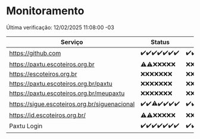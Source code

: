 # Monitoramento

Última verificação: 12/02/2025 11:08:00 -03

|Serviço|Status|Últimas 24h|
|---|---|---|
|https://github.com|<span title="2025-02-05: OK=23">✔️</span><span title="2025-02-06: OK=23">✔️</span><span title="2025-02-07: OK=23">✔️</span><span title="2025-02-08: OK=23">✔️</span><span title="2025-02-09: OK=23">✔️</span><span title="2025-02-10: OK=23">✔️</span><span title="2025-02-11: OK=13">✔️</span>|<span title="11/02/2025 11:08:00 -03 : 200">✔️</span><span title="11/02/2025 12:09:00 -03 : 200">✔️</span><span title="11/02/2025 13:10:00 -03 : 200">✔️</span><span title="11/02/2025 14:07:00 -03 : 200">✔️</span><span title="11/02/2025 15:09:00 -03 : 200">✔️</span><span title="11/02/2025 16:05:00 -03 : 200">✔️</span><span title="11/02/2025 17:09:00 -03 : 200">✔️</span><span title="11/02/2025 18:07:00 -03 : 200">✔️</span><span title="11/02/2025 19:07:00 -03 : 200">✔️</span><span title="11/02/2025 20:08:00 -03 : 200">✔️</span><span title="11/02/2025 21:40:00 -03 : 200">✔️</span><span title="11/02/2025 23:08:00 -03 : 200">✔️</span><span title="12/02/2025 00:12:00 -03 : 200">✔️</span><span title="12/02/2025 01:10:00 -03 : 200">✔️</span><span title="12/02/2025 02:08:00 -03 : 200">✔️</span><span title="12/02/2025 03:12:00 -03 : 200">✔️</span><span title="12/02/2025 04:08:00 -03 : 200">✔️</span><span title="12/02/2025 05:11:00 -03 : 200">✔️</span><span title="12/02/2025 06:09:00 -03 : 200">✔️</span><span title="12/02/2025 07:08:00 -03 : 200">✔️</span><span title="12/02/2025 08:07:00 -03 : 200">✔️</span><span title="12/02/2025 09:15:00 -03 : 200">✔️</span><span title="12/02/2025 10:16:00 -03 : 200">✔️</span><span title="12/02/2025 11:08:00 -03 : 200">✔️</span>|
|https://paxtu.escoteiros.org.br|<span title="2025-02-05: OK=1, Falhas=22">⚠️</span><span title="2025-02-06: OK=2, Falhas=21">⚠️</span><span title="2025-02-07: Falhas=23">❌</span><span title="2025-02-08: Falhas=23">❌</span><span title="2025-02-09: Falhas=23">❌</span><span title="2025-02-10: Falhas=23">❌</span><span title="2025-02-11: Falhas=13">❌</span>|<span title="11/02/2025 11:08:00 -03 : 403">❌</span><span title="11/02/2025 12:09:00 -03 : 403">❌</span><span title="11/02/2025 13:10:00 -03 : 403">❌</span><span title="11/02/2025 14:07:00 -03 : 403">❌</span><span title="11/02/2025 15:09:00 -03 : 403">❌</span><span title="11/02/2025 16:05:00 -03 : 403">❌</span><span title="11/02/2025 17:09:00 -03 : 403">❌</span><span title="11/02/2025 18:07:00 -03 : 403">❌</span><span title="11/02/2025 19:07:00 -03 : 403">❌</span><span title="11/02/2025 20:08:00 -03 : 403">❌</span><span title="11/02/2025 21:40:00 -03 : 403">❌</span><span title="11/02/2025 23:08:00 -03 : 403">❌</span><span title="12/02/2025 00:12:00 -03 : 403">❌</span><span title="12/02/2025 01:10:00 -03 : 403">❌</span><span title="12/02/2025 02:08:00 -03 : 403">❌</span><span title="12/02/2025 03:12:00 -03 : 403">❌</span><span title="12/02/2025 04:08:00 -03 : 0">❌</span><span title="12/02/2025 05:11:00 -03 : 403">❌</span><span title="12/02/2025 06:09:00 -03 : 403">❌</span><span title="12/02/2025 07:08:00 -03 : 403">❌</span><span title="12/02/2025 08:07:00 -03 : 403">❌</span><span title="12/02/2025 09:15:00 -03 : 403">❌</span><span title="12/02/2025 10:16:00 -03 : 403">❌</span><span title="12/02/2025 11:08:00 -03 : 403">❌</span>|
|https://escoteiros.org.br|<span title="2025-02-05: Falhas=23">❌</span><span title="2025-02-06: Falhas=23">❌</span><span title="2025-02-07: Falhas=23">❌</span><span title="2025-02-08: Falhas=23">❌</span><span title="2025-02-09: Falhas=23">❌</span><span title="2025-02-10: Falhas=23">❌</span><span title="2025-02-11: Falhas=13">❌</span>|<span title="11/02/2025 11:08:00 -03 : 403">❌</span><span title="11/02/2025 12:09:00 -03 : 403">❌</span><span title="11/02/2025 13:10:00 -03 : 403">❌</span><span title="11/02/2025 14:07:00 -03 : 403">❌</span><span title="11/02/2025 15:09:00 -03 : 403">❌</span><span title="11/02/2025 16:05:00 -03 : 403">❌</span><span title="11/02/2025 17:09:00 -03 : 403">❌</span><span title="11/02/2025 18:07:00 -03 : 403">❌</span><span title="11/02/2025 19:07:00 -03 : 403">❌</span><span title="11/02/2025 20:08:00 -03 : 403">❌</span><span title="11/02/2025 21:40:00 -03 : 403">❌</span><span title="11/02/2025 23:08:00 -03 : 403">❌</span><span title="12/02/2025 00:12:00 -03 : 403">❌</span><span title="12/02/2025 01:10:00 -03 : 403">❌</span><span title="12/02/2025 02:08:00 -03 : 403">❌</span><span title="12/02/2025 03:12:00 -03 : 403">❌</span><span title="12/02/2025 04:08:00 -03 : 0">❌</span><span title="12/02/2025 05:11:00 -03 : 403">❌</span><span title="12/02/2025 06:09:00 -03 : 403">❌</span><span title="12/02/2025 07:08:00 -03 : 403">❌</span><span title="12/02/2025 08:07:00 -03 : 403">❌</span><span title="12/02/2025 09:15:00 -03 : 403">❌</span><span title="12/02/2025 10:16:00 -03 : 403">❌</span><span title="12/02/2025 11:08:00 -03 : 403">❌</span>|
|https://paxtu.escoteiros.org.br/paxtu|<span title="2025-02-05: Falhas=23">❌</span><span title="2025-02-06: Falhas=23">❌</span><span title="2025-02-07: Falhas=23">❌</span><span title="2025-02-08: Falhas=23">❌</span><span title="2025-02-09: Falhas=23">❌</span><span title="2025-02-10: Falhas=23">❌</span><span title="2025-02-11: Falhas=13">❌</span>|<span title="11/02/2025 11:08:00 -03 : 403">❌</span><span title="11/02/2025 12:09:00 -03 : 403">❌</span><span title="11/02/2025 13:10:00 -03 : 403">❌</span><span title="11/02/2025 14:07:00 -03 : 403">❌</span><span title="11/02/2025 15:09:00 -03 : 403">❌</span><span title="11/02/2025 16:05:00 -03 : 403">❌</span><span title="11/02/2025 17:09:00 -03 : 403">❌</span><span title="11/02/2025 18:07:00 -03 : 403">❌</span><span title="11/02/2025 19:07:00 -03 : 403">❌</span><span title="11/02/2025 20:08:00 -03 : 403">❌</span><span title="11/02/2025 21:40:00 -03 : 403">❌</span><span title="11/02/2025 23:08:00 -03 : 403">❌</span><span title="12/02/2025 00:12:00 -03 : 403">❌</span><span title="12/02/2025 01:10:00 -03 : 403">❌</span><span title="12/02/2025 02:08:00 -03 : 403">❌</span><span title="12/02/2025 03:12:00 -03 : 403">❌</span><span title="12/02/2025 04:08:00 -03 : 403">❌</span><span title="12/02/2025 05:11:00 -03 : 403">❌</span><span title="12/02/2025 06:09:00 -03 : 403">❌</span><span title="12/02/2025 07:08:00 -03 : 403">❌</span><span title="12/02/2025 08:07:00 -03 : 403">❌</span><span title="12/02/2025 09:15:00 -03 : 403">❌</span><span title="12/02/2025 10:16:00 -03 : 403">❌</span><span title="12/02/2025 11:08:00 -03 : 403">❌</span>|
|https://paxtu.escoteiros.org.br/meupaxtu|<span title="2025-02-05: Falhas=23">❌</span><span title="2025-02-06: Falhas=23">❌</span><span title="2025-02-07: Falhas=23">❌</span><span title="2025-02-08: Falhas=23">❌</span><span title="2025-02-09: Falhas=23">❌</span><span title="2025-02-10: Falhas=23">❌</span><span title="2025-02-11: Falhas=13">❌</span>|<span title="11/02/2025 11:08:00 -03 : 403">❌</span><span title="11/02/2025 12:09:00 -03 : 403">❌</span><span title="11/02/2025 13:10:00 -03 : 403">❌</span><span title="11/02/2025 14:07:00 -03 : 403">❌</span><span title="11/02/2025 15:09:00 -03 : 403">❌</span><span title="11/02/2025 16:05:00 -03 : 403">❌</span><span title="11/02/2025 17:09:00 -03 : 403">❌</span><span title="11/02/2025 18:07:00 -03 : 403">❌</span><span title="11/02/2025 19:07:00 -03 : 403">❌</span><span title="11/02/2025 20:08:00 -03 : 403">❌</span><span title="11/02/2025 21:40:00 -03 : 403">❌</span><span title="11/02/2025 23:08:00 -03 : 403">❌</span><span title="12/02/2025 00:12:00 -03 : 403">❌</span><span title="12/02/2025 01:10:00 -03 : 403">❌</span><span title="12/02/2025 02:08:00 -03 : 403">❌</span><span title="12/02/2025 03:12:00 -03 : 403">❌</span><span title="12/02/2025 04:08:00 -03 : 403">❌</span><span title="12/02/2025 05:11:00 -03 : 403">❌</span><span title="12/02/2025 06:09:00 -03 : 403">❌</span><span title="12/02/2025 07:08:00 -03 : 403">❌</span><span title="12/02/2025 08:07:00 -03 : 403">❌</span><span title="12/02/2025 09:15:00 -03 : 403">❌</span><span title="12/02/2025 10:16:00 -03 : 403">❌</span><span title="12/02/2025 11:08:00 -03 : 403">❌</span>|
|https://sigue.escoteiros.org.br/siguenacional|<span title="2025-02-05: OK=23">✔️</span><span title="2025-02-06: OK=23">✔️</span><span title="2025-02-07: OK=22, Falhas=1">⚠️</span><span title="2025-02-08: OK=23">✔️</span><span title="2025-02-09: OK=23">✔️</span><span title="2025-02-10: OK=23">✔️</span><span title="2025-02-11: OK=13">✔️</span>|<span title="11/02/2025 11:08:00 -03 : 200">✔️</span><span title="11/02/2025 12:09:00 -03 : 200">✔️</span><span title="11/02/2025 13:10:00 -03 : 200">✔️</span><span title="11/02/2025 14:07:00 -03 : 200">✔️</span><span title="11/02/2025 15:09:00 -03 : 200">✔️</span><span title="11/02/2025 16:05:00 -03 : 200">✔️</span><span title="11/02/2025 17:09:00 -03 : 200">✔️</span><span title="11/02/2025 18:07:00 -03 : 200">✔️</span><span title="11/02/2025 19:07:00 -03 : 200">✔️</span><span title="11/02/2025 20:08:00 -03 : 200">✔️</span><span title="11/02/2025 21:40:00 -03 : 200">✔️</span><span title="11/02/2025 23:08:00 -03 : 200">✔️</span><span title="12/02/2025 00:12:00 -03 : 200">✔️</span><span title="12/02/2025 01:10:00 -03 : 200">✔️</span><span title="12/02/2025 02:08:00 -03 : 200">✔️</span><span title="12/02/2025 03:12:00 -03 : 200">✔️</span><span title="12/02/2025 04:08:00 -03 : 200">✔️</span><span title="12/02/2025 05:11:00 -03 : 200">✔️</span><span title="12/02/2025 06:09:00 -03 : 200">✔️</span><span title="12/02/2025 07:08:00 -03 : 200">✔️</span><span title="12/02/2025 08:07:00 -03 : 200">✔️</span><span title="12/02/2025 09:15:00 -03 : 200">✔️</span><span title="12/02/2025 10:16:00 -03 : 200">✔️</span><span title="12/02/2025 11:08:00 -03 : 200">✔️</span>|
|https://id.escoteiros.org.br/|<span title="2025-02-05: OK=3, Falhas=20">⚠️</span><span title="2025-02-06: OK=4, Falhas=19">⚠️</span><span title="2025-02-07: Falhas=23">❌</span><span title="2025-02-08: Falhas=23">❌</span><span title="2025-02-09: Falhas=23">❌</span><span title="2025-02-10: Falhas=23">❌</span><span title="2025-02-11: Falhas=13">❌</span>|<span title="11/02/2025 11:08:00 -03 : 403">❌</span><span title="11/02/2025 12:09:00 -03 : 403">❌</span><span title="11/02/2025 13:10:00 -03 : 403">❌</span><span title="11/02/2025 14:07:00 -03 : 403">❌</span><span title="11/02/2025 15:09:00 -03 : 403">❌</span><span title="11/02/2025 16:05:00 -03 : 403">❌</span><span title="11/02/2025 17:09:00 -03 : 403">❌</span><span title="11/02/2025 18:07:00 -03 : 403">❌</span><span title="11/02/2025 19:07:00 -03 : 403">❌</span><span title="11/02/2025 20:08:00 -03 : 403">❌</span><span title="11/02/2025 21:40:00 -03 : 403">❌</span><span title="11/02/2025 23:08:00 -03 : 403">❌</span><span title="12/02/2025 00:12:00 -03 : 403">❌</span><span title="12/02/2025 01:10:00 -03 : 403">❌</span><span title="12/02/2025 02:08:00 -03 : 403">❌</span><span title="12/02/2025 03:12:00 -03 : 403">❌</span><span title="12/02/2025 04:08:00 -03 : 403">❌</span><span title="12/02/2025 05:11:00 -03 : 403">❌</span><span title="12/02/2025 06:09:00 -03 : 403">❌</span><span title="12/02/2025 07:08:00 -03 : 403">❌</span><span title="12/02/2025 08:07:00 -03 : 403">❌</span><span title="12/02/2025 09:15:00 -03 : 403">❌</span><span title="12/02/2025 10:16:00 -03 : 403">❌</span><span title="12/02/2025 11:08:00 -03 : 403">❌</span>|
|Paxtu Login|<span title="2025-02-05: OK=23">✔️</span><span title="2025-02-06: OK=23">✔️</span><span title="2025-02-07: OK=23">✔️</span><span title="2025-02-08: OK=23">✔️</span><span title="2025-02-09: OK=23">✔️</span><span title="2025-02-10: OK=23">✔️</span><span title="2025-02-11: OK=13">✔️</span>|<span title="11/02/2025 11:08:00 -03 : 200">✔️</span><span title="11/02/2025 12:09:00 -03 : 200">✔️</span><span title="11/02/2025 13:10:00 -03 : 200">✔️</span><span title="11/02/2025 14:07:00 -03 : 200">✔️</span><span title="11/02/2025 15:09:00 -03 : 200">✔️</span><span title="11/02/2025 16:05:00 -03 : 200">✔️</span><span title="11/02/2025 17:09:00 -03 : 200">✔️</span><span title="11/02/2025 18:07:00 -03 : 200">✔️</span><span title="11/02/2025 19:07:00 -03 : 200">✔️</span><span title="11/02/2025 20:08:00 -03 : 200">✔️</span><span title="11/02/2025 21:40:00 -03 : 200">✔️</span><span title="11/02/2025 23:08:00 -03 : 200">✔️</span><span title="12/02/2025 00:12:00 -03 : 200">✔️</span><span title="12/02/2025 01:10:00 -03 : 200">✔️</span><span title="12/02/2025 02:08:00 -03 : 200">✔️</span><span title="12/02/2025 03:12:00 -03 : 200">✔️</span><span title="12/02/2025 04:08:00 -03 : 200">✔️</span><span title="12/02/2025 05:11:00 -03 : 200">✔️</span><span title="12/02/2025 06:09:00 -03 : 200">✔️</span><span title="12/02/2025 07:08:00 -03 : 200">✔️</span><span title="12/02/2025 08:07:00 -03 : 200">✔️</span><span title="12/02/2025 09:15:00 -03 : 200">✔️</span><span title="12/02/2025 10:16:00 -03 : 200">✔️</span><span title="12/02/2025 11:08:00 -03 : 200">✔️</span>|
